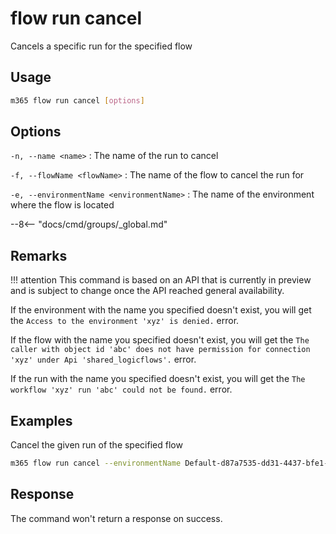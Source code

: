 # flow run cancel

Cancels a specific run for the specified flow

## Usage

```sh
m365 flow run cancel [options]
```

## Options

`-n, --name <name>`
: The name of the run to cancel

`-f, --flowName <flowName>`
: The name of the flow to cancel the run for

`-e, --environmentName <environmentName>`
: The name of the environment where the flow is located

--8<-- "docs/cmd/groups/_global.md"

## Remarks

!!! attention
    This command is based on an API that is currently in preview and is subject to change once the API reached general availability.

If the environment with the name you specified doesn't exist, you will get the `Access to the environment 'xyz' is denied.` error.

If the flow with the name you specified doesn't exist, you will get the `The caller with object id 'abc' does not have permission for connection 'xyz' under Api 'shared_logicflows'.` error.

If the run with the name you specified doesn't exist, you will get the `The workflow 'xyz' run 'abc' could not be found.` error.

## Examples

Cancel the given run of the specified flow

```sh
m365 flow run cancel --environmentName Default-d87a7535-dd31-4437-bfe1-95340acd55c5 --flowName 5923cb07-ce1a-4a5c-ab81-257ce820109a --name 08586653536760200319026785874CU62
```

## Response

The command won't return a response on success.
